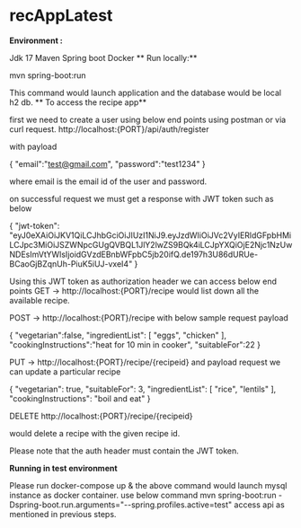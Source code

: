# recAppLatest



**Environment :**


Jdk 17 
Maven 
Spring boot
Docker
**
Run locally:**

mvn spring-boot:run

This command would launch application and the database would be local h2 db.
**
To access the recipe app**

first we need to create a user using below end points using postman or via curl request.
http://localhost:{PORT}/api/auth/register

with payload

{ "email":"test@gmail.com", "password":"test1234" }

where email is the email id of the user and password.

on successful request we must get a response with JWT token such as below

{ "jwt-token": "eyJ0eXAiOiJKV1QiLCJhbGciOiJIUzI1NiJ9.eyJzdWIiOiJVc2VyIERldGFpbHMiLCJpc3MiOiJSZWNpcGUgQVBQL1JlY2lwZS9BQk4iLCJpYXQiOjE2Njc1NzUwNDEsImVtYWlsIjoidGVzdEBnbWFpbC5jb20ifQ.de197h3U86dURUe-BCaoGjBZqnUh-PiuK5iUJ-vxeI4" }

Using this JWT token as authorization header we can access below end points
GET -> http://localhost:{PORT}/recipe would list down all the available recipe.

POST -> http://localhost:{PORT}/recipe with below sample request payload

{ "vegetarian":false, "ingredientList": [ "eggs", "chicken" ], "cookingInstructions":"heat for 10 min in cooker", "suitableFor":22 }

PUT -> http://localhost:{PORT}/recipe/{recipeid} and payload request we can update a particular recipe

{ "vegetarian": true, "suitableFor": 3, "ingredientList": [ "rice", "lentils" ], "cookingInstructions": "boil and eat" }

DELETE http://localhost:{PORT}/recipe/{recipeid}

would delete a recipe with the given recipe id.

Please note that the auth header must contain the JWT token.

**Running in test environment**

Please run docker-compose up & the above command would launch mysql instance as docker container.
use below command mvn spring-boot:run -Dspring-boot.run.arguments="--spring.profiles.active=test"
access api as mentioned in previous steps.
